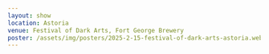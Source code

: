 ```yaml
---
layout: show
location: Astoria
venue: Festival of Dark Arts, Fort George Brewery
poster: /assets/img/posters/2025-2-15-festival-of-dark-arts-astoria.webp
---
```


